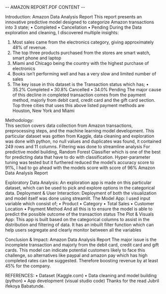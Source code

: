 -- AMAZON REPORT.PDF CONTENT --

Introduction: 
Amazon Data Analysis Report 
This report presents an innovative predictive model designed to categorize Amazon transactions 
into 3 state; 
• Completed 
• Cancellation 
• Pending 
During the Data exploration and cleaning, I discovered multiple insights: 
1. Most sales came from the electronics category, giving approximately 48% of revenue. 
2. The top three products purchased from the stores are smart watch, smart phone and 
laptop 
3. Miami and Chicago being the country with the highest purchase of electronics 
4. Books isn’t performing well and has a very slow and limited number of sales 
5. The key issue in this dataset is the Transaction status which has; 
• 35.2% Completed 
• 30.8% Cancelled 
• 34.0% Pending 
The major cause of this decline in completed transaction comes from the 
payment method, majorly from debit card, credit card and the gift card section. 
Top three cities that uses this above listed payment methods are Houston, New 
York and Miami

Methodology:  
This section covers data collection from Amazon transactions, preprocessing steps, and the 
machine learning model development. 
This particular dataset was gotten from Kaggle, data cleaning and exploration was done with 
python, no null values and duplicates was found, it contained 249 rows and 11 columns. 
Filtering was done to streamline analysis 
For predictive model building, Random Forest Classifier which is one of the best for predicting 
data that have to do with classification. Hyper-parameter tuning was tested but it furthered 
reduced the model’s accuracy score to 91%, I had to go ahead with the models score with score 
of 96% 
Amazon Data Analysis Report

Exploratory Data Analysis:
An exploration app is made on this particular dataset, which can be used to pick and explore 
options in the categorical data. 
Deployment & User Interaction: 
Deployment of both the visualization and model itself was done using streamlit. 
The Model App: I used input variable which consist of; 
• Product 
• Category 
• Total Sales 
• Customer Location 
• Payment Method 
And all this is to ensure the model is able to predict the possible outcome of the transaction 
status 
The Plot & Visuals App: This app is built based on the categorical columns to assist in the 
distribution and filtering of data. It has an inbuilt filter function which can help users segregate 
and clearly monitor between all the variables

Conclusion & Impact: 
Amazon Data Analysis Report 
The major issue is the incomplete transaction and majorly from the debit card, credit card and 
gift cards. This model can indicate potential customers likely to face this challenge, so 
alternatives like paypal and amazon pay which has high completed rates can be suggested. 
Therefore boosting revenue by at least 45% for the company.

REFERENCES: 
• Dataset (Kaggle.com) 
• Data cleaning and model building (python) 
• App development (visual studio code) 
Thanks for the read 
Jubril ifekoya Babatunde.
